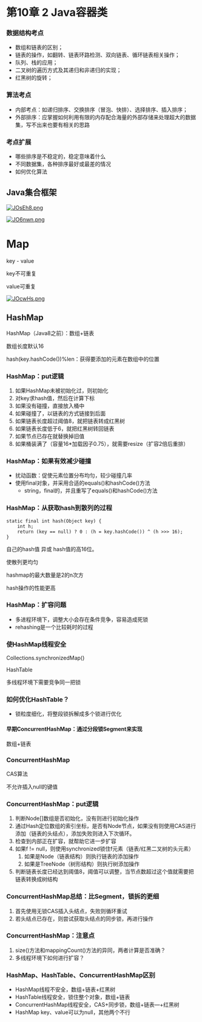 # 第10章 2 Java容器类

### 数据结构考点

- 数组和链表的区别；
- 链表的操作，如翻转、链表环路检测、双向链表、循环链表相关操作；
- 队列、栈的应用；
- 二叉树的遍历方式及其递归和非递归的实现；
- 红黑树的旋转；

### 算法考点

- 内部考点：如递归排序、交换排序（冒泡、快排）、选择排序、插入排序；
- 外部排序：应掌握如何利用有限的内存配合海量的外部存储来处理超大的数据集，写不出来也要有相关的思路



### 考点扩展

- 哪些排序是不稳定的，稳定意味着什么
- 不同数据集，各种排序最好或最差的情况
- 如何优化算法



## Java集合框架



[![JOsEh8.png](https://s1.ax1x.com/2020/05/01/JOsEh8.png)](https://imgchr.com/i/JOsEh8)



[![JO6nwn.png](https://s1.ax1x.com/2020/05/01/JO6nwn.png)](https://imgchr.com/i/JO6nwn)



# Map

key - value

key不可重复

value可重复



[![JOcwHs.png](https://s1.ax1x.com/2020/05/01/JOcwHs.png)](https://imgchr.com/i/JOcwHs)



## HashMap

HashMap（Java8之前）：数组+链表

数组长度默认16

hash(key.hashCode())%len：获得要添加的元素在数组中的位置



###   HashMap：put逻辑

1. 如果HashMap未被初始化过，则初始化
2. 对key求hash值，然后在计算下标
3. 如果没有碰撞，直接放入桶中
4. 如果碰撞了，以链表的方式链接到后面
5. 如果链表长度超过阈值8，就把链表转成红黑树
6. 如果链表长度低于6，就把红黑树转回链表
7. 如果节点已存在就替换掉旧值
8. 如果桶装满了（容量16*加载因子0.75），就需要resize（扩容2倍后重排）



### HashMap：如果有效减少碰撞

- 扰动函数：促使元素位置分布均匀，较少碰撞几率
- 使用final对象，并采用合适的equals()和hashCode()方法
  - string，final的，并且重写了equals()和hashCode()方法



### HashMap：从获取hash到散列的过程

```
static final int hash(Object key) {
    int h;
    return (key == null) ? 0 : (h = key.hashCode()) ^ (h >>> 16);
}
```

自己的hash值 异或 hash值的高16位。

使散列更均匀



hashmap的最大数量是2的n次方

hash操作的性能更高



### HashMap：扩容问题

- 多进程环境下，调整大小会存在条件竞争，容易造成死锁
- rehashing是一个比较耗时的过程



### 使HashMap线程安全

Collections.synchronizedMap()

HashTable

多线程环境下需要竞争同一把锁



### 如何优化HashTable？

- 锁粒度细化，将整段锁拆解成多个锁进行优化



#### 早期ConcurrentHashMap：通过分段锁Segment来实现

数组+链表



### ConcurrentHashMap

CAS算法

不允许插入null的键值



###   ConcurrentHashMap：put逻辑

1. 判断Node[]数组是否初始化，没有则进行初始化操作
2. 通过Hash定位数组的索引坐标，是否有Node节点，如果没有则使用CAS进行添加（链表的头结点），添加失败则进入下次循环。
3. 检查到内部正在扩容，就帮助它进一步扩容
4. 如果f != null，则使用synchronized锁住f元素（链表/红黑二叉树的头元素）
   1. 如果是Node（链表结构）则执行链表的添加操作
   2. 如果是TreeNode（树形结构）则执行树添加操作
5. 判断链表长度已经达到阈值8，阈值可以调整，当节点数超过这个值就需要把链表转换成树结构

###  

###  ConcurrentHashMap总结：比Segment，锁拆的更细

1. 首先使用无锁CAS插入头结点，失败则循环重试
2. 若头结点已存在，则尝试获取头结点的同步锁，再进行操作



###  ConcurrentHashMap：注意点

1. size()方法和mappingCount()方法的异同，两者计算是否准确？
2. 多线程环境下如何进行扩容？



### HashMap、HashTable、ConcurrentHashMap区别

- HashMap线程不安全，数组+链表+红黑树
- HashTable线程安全，锁住整个对象，数组+链表
- ConcurrentHashMap线程安全，CAS+同步锁，数组+链表—+红黑树
- HashMap key、value可以为null，其他两个不行





















